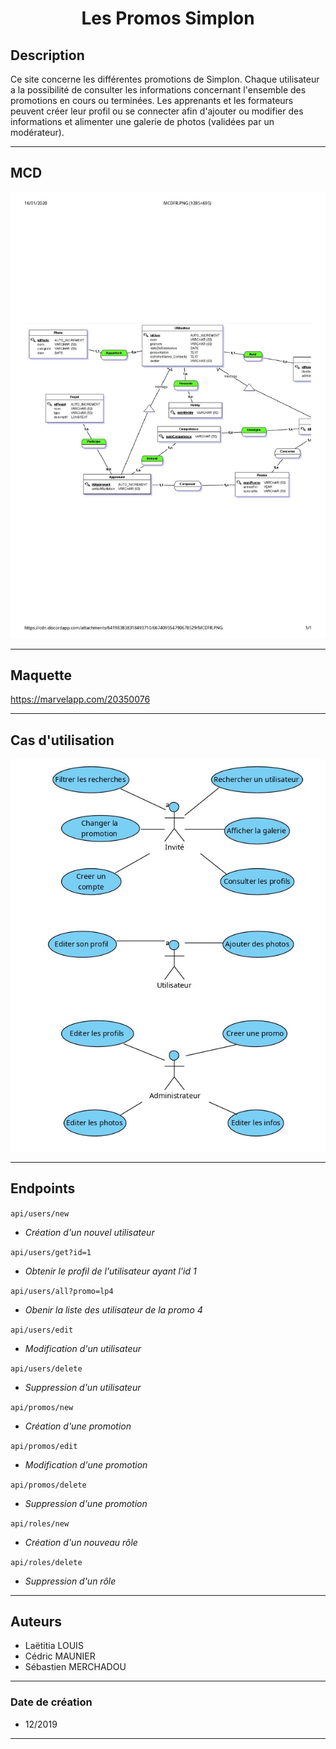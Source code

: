 # <p align='center'>__Les Promos Simplon__</p>

## __Description__

Ce site concerne les différentes promotions de Simplon. Chaque utilisateur a la possibilité de consulter les informations concernant l'ensemble des promotions en cours ou terminées. Les apprenants et les formateurs peuvent créer leur profil ou se connecter afin d'ajouter ou modifier des informations et alimenter une galerie de photos (validées par un modérateur).

---

## __MCD__

![Image_MCD](docs/mcd.jpg)

---

## __Maquette__

https://marvelapp.com/20350076

---

## __Cas d'utilisation__

![Image_useCases](docs/use_cases.jpeg)

---

## __Endpoints__

```api/users/new```
- _Création d'un nouvel utilisateur_

```api/users/get?id=1```
- _Obtenir le profil de l'utilisateur ayant l'id 1_

```api/users/all?promo=lp4```
- _Obenir la liste des utilisateur de la promo 4_

```api/users/edit```
- _Modification d'un utilisateur_

```api/users/delete```
- _Suppression d'un utilisateur_

```api/promos/new```
- _Création d'une promotion_

```api/promos/edit```
- _Modification d'une promotion_

```api/promos/delete```
- _Suppression d'une promotion_

```api/roles/new```
- _Création d'un nouveau rôle_

```api/roles/delete```
- _Suppression d'un rôle_

---

## __Auteurs__ 

- Laëtitia LOUIS
- Cédric MAUNIER
- Sébastien MERCHADOU

---

### __Date de création__

- 12/2019

---






